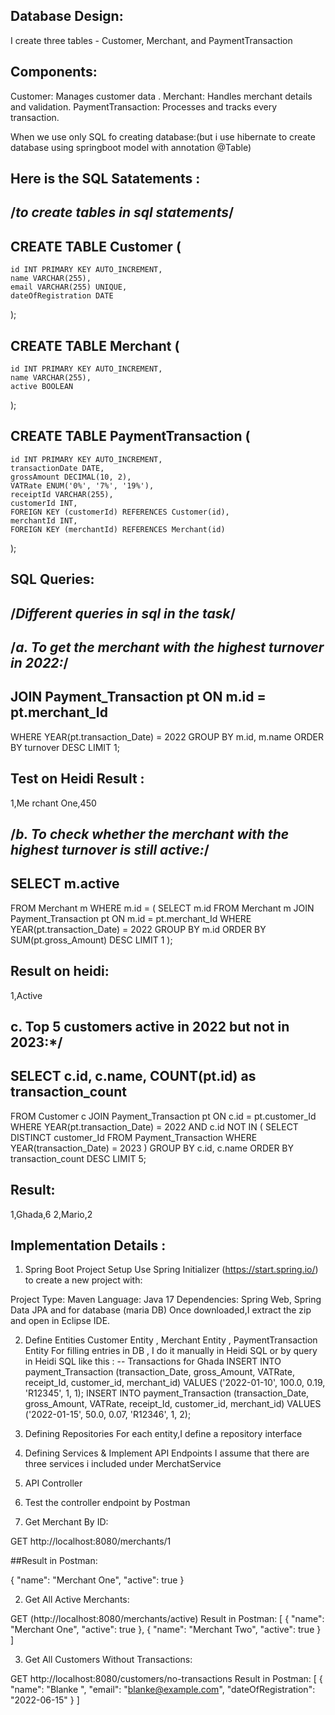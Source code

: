 ## Database Design:
I create three tables - Customer, Merchant, and PaymentTransaction 


## Components:
Customer: Manages customer data .
Merchant: Handles merchant details and validation.
PaymentTransaction: Processes and tracks every transaction.


When we use only SQL fo creating database:(but i use hibernate to create database using springboot model with annotation @Table)

## Here is the SQL Satatements :
## /*to create tables in sql statements*/

## CREATE TABLE Customer (
    id INT PRIMARY KEY AUTO_INCREMENT,
    name VARCHAR(255),
    email VARCHAR(255) UNIQUE,
    dateOfRegistration DATE
);

## CREATE TABLE Merchant (
    id INT PRIMARY KEY AUTO_INCREMENT,
    name VARCHAR(255),
    active BOOLEAN
);

## CREATE TABLE PaymentTransaction (
    id INT PRIMARY KEY AUTO_INCREMENT,
    transactionDate DATE,
    grossAmount DECIMAL(10, 2),
    VATRate ENUM('0%', '7%', '19%'),
    receiptId VARCHAR(255),
    customerId INT,
    FOREIGN KEY (customerId) REFERENCES Customer(id),
    merchantId INT,
    FOREIGN KEY (merchantId) REFERENCES Merchant(id)
);

## SQL Queries:

## /*Different queries in sql in the task*/
## /*a. To get the merchant with the highest turnover in 2022:*/

## JOIN Payment_Transaction pt ON m.id = pt.merchant_Id
WHERE YEAR(pt.transaction_Date) = 2022
GROUP BY m.id, m.name
ORDER BY turnover DESC
LIMIT 1;
##  Test on Heidi Result :
1,Me rchant One,450


## /*b. To check whether the merchant with the highest turnover is still active:*/

## SELECT m.active
FROM Merchant m
WHERE m.id = (
    SELECT m.id
    FROM Merchant m
    JOIN Payment_Transaction pt ON m.id = pt.merchant_Id
    WHERE YEAR(pt.transaction_Date) = 2022
    GROUP BY m.id
    ORDER BY SUM(pt.gross_Amount) DESC
    LIMIT 1
);

## Result on heidi:
1,Active


## c. Top 5 customers active in 2022 but not in 2023:*/

## SELECT c.id, c.name, COUNT(pt.id) as transaction_count
FROM Customer c
JOIN Payment_Transaction pt ON c.id = pt.customer_Id
WHERE YEAR(pt.transaction_Date) = 2022 AND c.id NOT IN (
    SELECT DISTINCT customer_Id
    FROM Payment_Transaction
    WHERE YEAR(transaction_Date) = 2023
)
GROUP BY c.id, c.name
ORDER BY transaction_count DESC
LIMIT 5;

## Result:
1,Ghada,6
2,Mario,2

## Implementation Details :

1. Spring Boot Project Setup
Use Spring Initializer (https://start.spring.io/) to create a new project with:

Project Type: Maven
Language: Java 17
Dependencies: Spring Web, Spring Data JPA and for database (maria DB)
Once downloaded,I extract the zip and open in Eclipse IDE.

2. Define Entities
Customer Entity , Merchant Entity , PaymentTransaction Entity
For filling entries in DB , I do it manually in Heidi SQL or by query in Heidi SQL like this :
-- Transactions for Ghada
INSERT INTO payment_Transaction (transaction_Date, gross_Amount, VATRate, receipt_Id, customer_id, merchant_id) VALUES ('2022-01-10', 100.0, 0.19, 'R12345', 1, 1);
INSERT INTO payment_Transaction (transaction_Date, gross_Amount, VATRate, receipt_Id, customer_id, merchant_id) VALUES ('2022-01-15', 50.0, 0.07, 'R12346', 1, 2);

3. Defining Repositories
For each entity,I define a repository interface

4. Defining Services & Implement API Endpoints 
 I assume that there are three services i included under MerchatService 
5. API Controller 

6. Test the controller endpoint by Postman

1. Get Merchant By ID:

GET http://localhost:8080/merchants/1

##Result in Postman:

{
    "name": "Merchant One",
    "active": true
}

2. Get All Active Merchants:

GET (http://localhost:8080/merchants/active)
Result in Postman:
[
    {
        "name": "Merchant One",
        "active": true
    },
    {
        "name": "Merchant Two",
        "active": true
    }
]


3. Get All Customers Without Transactions:

GET http://localhost:8080/customers/no-transactions
Result in Postman:
[
    {
        "name": "Blanke ",
        "email": "blanke@example.com",
        "dateOfRegistration": "2022-06-15"
    }
]
